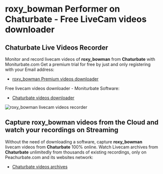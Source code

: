 # roxy_bowman Performer on Chaturbate - Free LiveCam videos downloader

## Chaturbate Live Videos Recorder

Monitor and record livecam videos of **roxy_bowman** from **Chaturbate** with Moniturbate.com
Get a premium trial for free by just and only registering with your Email address:
* [roxy_bowman Premium videos downloader](https://moniturbate.com/request-demo-licence-key.html)

Free livecam videos downloader - Moniturbate Software:
* [Chaturbate videos downloader](https://moniturbate.com/moniturbate-download-software.html)

![roxy_bowman livecam videos recorder](https://peachurnet.com/templates/moniturbate-software.png)


## Capture roxy_bowman videos from the Cloud and watch your recordings on Streaming

Without the need of downloading a software, capture **roxy_bowman** livecam videos from **Chaturbate** 100% online.
Watch Livecam archives from **Chaturbate** unlimitedly from thousands of existing recordings, only on Peachurbate.com and its websites network:
* [Chaturbate videos archives](https://peachurnet.com/)